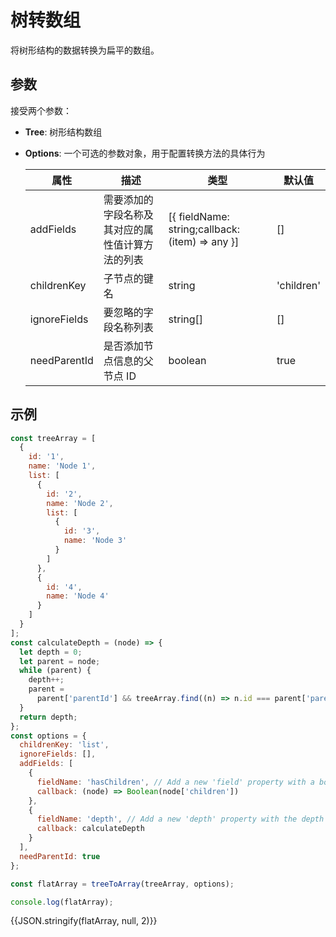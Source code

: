 # 树转数组

将树形结构的数据转换为扁平的数组。

## 参数

接受两个参数：

- **Tree**: 树形结构数组

- **Options**: 一个可选的参数对象，用于配置转换方法的具体行为

  | 属性         | 描述                                             | 类型                                            | 默认值     |
  | ------------ | ------------------------------------------------ | ----------------------------------------------- | ---------- |
  | addFields    | 需要添加的字段名称及其对应的属性值计算方法的列表 | [{ fieldName: string;callback: (item) => any }] | []         |
  | childrenKey  | 子节点的键名                                     | string                                          | 'children' |
  | ignoreFields | 要忽略的字段名称列表                             | string[]                                        | []         |
  | needParentId | 是否添加节点信息的父节点 ID                      | boolean                                         | true       |

## 示例

```javascript
const treeArray = [
  {
    id: '1',
    name: 'Node 1',
    list: [
      {
        id: '2',
        name: 'Node 2',
        list: [
          {
            id: '3',
            name: 'Node 3'
          }
        ]
      },
      {
        id: '4',
        name: 'Node 4'
      }
    ]
  }
];
const calculateDepth = (node) => {
  let depth = 0;
  let parent = node;
  while (parent) {
    depth++;
    parent =
      parent['parentId'] && treeArray.find((n) => n.id === parent['parentId']);
  }
  return depth;
};
const options = {
  childrenKey: 'list',
  ignoreFields: [],
  addFields: [
    {
      fieldName: 'hasChildren', // Add a new 'field' property with a boolean value
      callback: (node) => Boolean(node['children'])
    },
    {
      fieldName: 'depth', // Add a new 'depth' property with the depth of each node
      callback: calculateDepth
    }
  ],
  needParentId: true
};

const flatArray = treeToArray(treeArray, options);

console.log(flatArray);
```

<script setup lang='ts'>
  import { flatArray }from "@/.vitepress/theme/components/CustomExample"
</script>

{{JSON.stringify(flatArray, null, 2)}}
